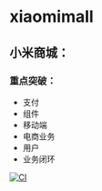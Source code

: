 # xiaomimall

## 小米商城：

### 重点突破：

- 支付
- 组件
- 移动端
- 电商业务
- 用户
- 业务闭环

[![CI](https://github.com/Alfred-Lau/xiaomimall/actions/workflows/aes.yml/badge.svg)](https://github.com/Alfred-Lau/xiaomimall/actions/workflows/aes.yml)
